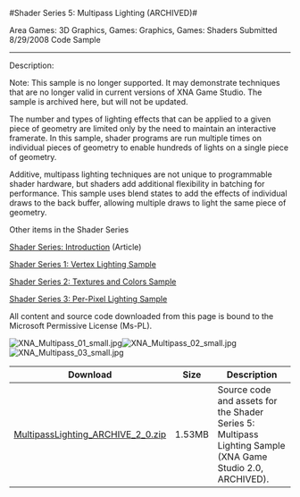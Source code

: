 #Shader Series 5: Multipass Lighting (ARCHIVED)#

Area
Games: 3D Graphics, Games: Graphics, Games: Shaders
Submitted
8/29/2008
Code Sample

---

Description:

Note: This sample is no longer supported. It may demonstrate techniques that are no longer valid in current versions of XNA Game Studio. The sample is archived here, but will not be updated.

The number and types of lighting effects that can be applied to a given piece of geometry are limited only by the need to maintain an interactive framerate. In this sample, shader programs are run multiple times on individual pieces of geometry to enable hundreds of lights on a single piece of geometry.

Additive, multipass lighting techniques are not unique to programmable shader hardware, but shaders add additional flexibility in batching for performance. This sample uses blend states to add the effects of individual draws to the back buffer, allowing multiple draws to light the same piece of geometry.

Other items in the Shader Series

[Shader Series: Introduction](https://github.com/nkast/XNAGameStudio/tree/master/src/Shader-Series-Introduction/) (Article)

[Shader Series 1: Vertex Lighting Sample](https://github.com/nkast/XNAGameStudio/tree/master/src/Shader-Series-1-Vertex-Lighting/)

[Shader Series 2: Textures and Colors Sample](https://github.com/nkast/XNAGameStudio/tree/master/src/Shader-Series-2-Textures-and-Colors/)

[Shader Series 3: Per-Pixel Lighting Sample](https://github.com/nkast/XNAGameStudio/tree/master/src/Shader-Series-3-Per-Pixel-Lighting/)


All content and source code downloaded from this page is bound to the Microsoft Permissive License (Ms-PL).

![XNA_Multipass_01_small.jpg](https://github.com/nkast/XNAGameStudio/blob/master/Images/XNA_Multipass_01_small.jpg)![XNA_Multipass_02_small.jpg](https://github.com/nkast/XNAGameStudio/blob/master/Images/XNA_Multipass_02_small.jpg)![XNA_Multipass_03_small.jpg](https://github.com/nkast/XNAGameStudio/blob/master/Images/XNA_Multipass_03_small.jpg)

	
	
Download | Size | Description
---|---|---|
[MultipassLighting_ARCHIVE_2_0.zip](https://github.com/nkast/XNAGameStudio/blob/master/Samples/MultipassLighting_ARCHIVE_2_0.zip?raw=true) | 1.53MB | Source code and assets for the Shader Series 5: Multipass Lighting Sample (XNA Game Studio 2.0, ARCHIVED). 